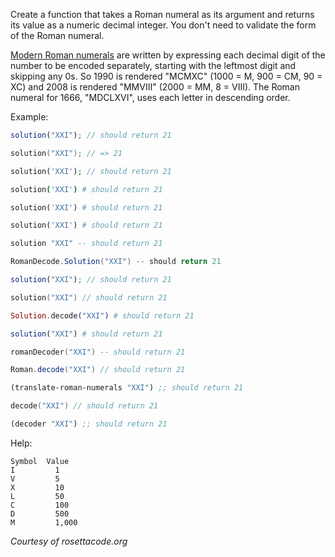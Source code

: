 Create a function that takes a Roman numeral as its argument and returns its value as a numeric decimal integer. You don't need to validate the form of the Roman numeral.

[Modern Roman numerals](https://en.wikipedia.org/wiki/Roman_numerals#Standard_form) are written by expressing each decimal digit of the number to be encoded separately, starting with the leftmost digit and skipping any 0s. So 1990 is rendered "MCMXC" (1000 = M, 900 = CM, 90 = XC) and 2008 is rendered "MMVIII" (2000 = MM, 8 = VIII). The Roman numeral for 1666, "MDCLXVI", uses each letter in descending order.

Example:

```javascript
solution("XXI"); // should return 21
```

```cpp
solution("XXI"); // => 21
```

```php
solution('XXI'); // should return 21
```

```coffeescript
solution('XXI') # should return 21
```

```ruby
solution('XXI') # should return 21
```

```python
solution('XXI') # should return 21
```

```haskell
solution "XXI" -- should return 21
```

```csharp
RomanDecode.Solution("XXI") -- should return 21
```

```typescript
solution("XXI"); // should return 21
```

```swift
solution("XXI") // should return 21
```

```Elixir
Solution.decode("XXI") # should return 21
```

```r
solution("XXI") # should return 21
```

```lua
romanDecoder("XXI") -- should return 21
```

```scala
Roman.decode("XXI") // should return 21
```

```clojure
(translate-roman-numerals "XXI") ;; should return 21
```

```kotlin
decode("XXI") // should return 21
```

```commonlisp
(decoder "XXI") ;; should return 21
```

Help:

```
Symbol	Value
I	      1
V	      5
X	      10
L	      50
C	      100
D	      500
M	      1,000
```

_Courtesy of rosettacode.org_
